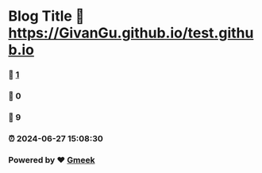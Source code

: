 # Blog Title :link: https://GivanGu.github.io/test.github.io 
### :page_facing_up: [1](https://GivanGu.github.io/test.github.io/tag.html) 
### :speech_balloon: 0 
### :hibiscus: 9 
### :alarm_clock: 2024-06-27 15:08:30 
### Powered by :heart: [Gmeek](https://github.com/Meekdai/Gmeek)
